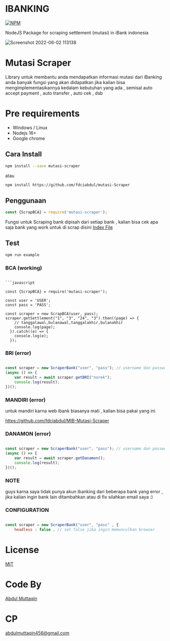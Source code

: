 
# IBANKING
[![NPM](https://nodei.co/npm/mutasi-scraper.png?compact=true)](https://npmjs.org/package/mutasi-scraper)


NodeJS Package for scraping settlement (mutasi) in iBank indonesia

![Screenshot 2022-06-02 113138](https://user-images.githubusercontent.com/31664438/230940339-b180c200-0749-4db3-a1f2-3deb72359f24.png)


# Mutasi Scraper

Library untuk membantu anda mendapatkan informasi mutasi dari iBanking anda 
banyak fungsi yang akan didapatkan jika kalian bisa mengimplementasikannya kedalam kebutuhan yang ada , semisal auto accept payment , auto transfer , auto cek , dsb

# Pre requirements

 - Windows / Linux
 - Nodejs 16+
 - Google chrome

## Cara Install

```bash
npm install --save mutasi-scraper
```

atau

```bash
npm install https://github.com/fdciabdul/mutasi-Scraper
```


## Penggunaan

```javascript
const {ScrapBCA} = require('mutasi-scraper');
```

Fungsi untuk Scraping bank dipisah dari setiap bank , kalian bisa cek apa saja bank yang work untuk di scrap 
disini [Index File](https://github.com/fdciabdul/mutasi-scraper/blob/main/index.js)

## Test

```bash
npm run example
```

### BCA (working)

```

```javascript

const {ScrapBCA} = require('mutasi-scraper');

const user = 'USER';
const pass = 'PASS';

const scraper = new ScrapBCA(user, pass);
scraper.getSettlement("1", "3", "24", "3").then((page) => {
    // tanggalawal,bulanawal,tanggalakhir,bulanakhir
    console.log(page);
  }).catch((e) => {
    console.log(e);
  });
```

### BRI (error)

```javascript

const scraper = new ScraperBank("user", "pass"); // username dan password akun ibanking
(async () => {
    var result = await scraper.getBRI("norek");
    console.log(result);
})();
```

### MANDIRI (error)

untuk mandiri karna web ibank biasanya mati , kalian bisa pakai yang ini 

https://github.com/fdciabdul/MIB-Mutasi-Scraper

### DANAMON (error)

```javascript

const scraper = new ScraperBank("user", "pass"); // username dan password akun ibanking
(async () => {
    var result = await scraper.getDanamon();
    console.log(result);
})();
```

### NOTE 

guys karna saya tidak punya akun ibanking dari beberapa bank yang error , jika kalian ingin bank lain ditambahkan atau di fix silahkan email saya :)

### CONFIGURATION

```javascript

const scraper = new ScraperBank("user", "pass" , {
    headless : false , // set false jika ingin memunculkan browser
```

# License

[MIT](https://github.com/fdciabdul/mutasi-scraper/)

# Code By
[Abdul Muttaqin](mailto:abdulmuttaqin456@gmail.com)

# CP 

abdulmuttaqin456@gmail.com

